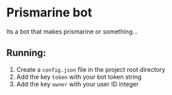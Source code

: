 # Prismarine bot
Its a bot that makes prismarine or something...


## Running:
1. Create a `config.json` file in the project root directory
1. Add the key `token` with your bot token string
1. Add the key `owner` with your user ID integer
